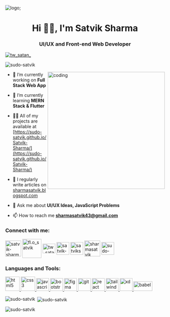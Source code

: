 ![logo](https://media.licdn.com/dms/image/D4D16AQGka1b3CmKzxA/profile-displaybackgroundimage-shrink_350_1400/0/1691559254329?e=1697068800&v=beta&t=SLpnzdO5ZVjmOZ3bmSQtpU73MbuaPx1n4MnIaeiwZn4);
<h1 align="center">Hi 🙋‍♂️, I'm Satvik Sharma</h1>
<h3 align="center">UI/UX and Front-end Web Developer</h3>
<p align="left"> <a href="https://twitter.com/tw_satan_" target="blank"><img src="https://img.shields.io/twitter/follow/tw_satan_?logo=twitter&style=for-the-badge" alt="tw_satan_" /></a> </p>
<p align="left"> <img src="https://komarev.com/ghpvc/?username=sudo-satvik&label=Profile%20views&color=0e75b6&style=flat" alt="sudo-satvik" /> </p>
<img src="https://media.tenor.com/qJ5evVs-_uUAAAAC/coding.gif" width="370" alt="coding" align="right">


- 🔭 I’m currently working on **Full Stack Web App**

- 🌱 I’m currently learning **MERN Stack & Flutter**

- 👨‍💻 All of my projects are available at [https://sudo-satvik.github.io/Satvik-Sharma/](https://sudo-satvik.github.io/Satvik-Sharma/)

- 📝 I regularly write articles on [sharmasatvik.blogspot.com](sharmasatvik.blogspot.com)

- 💬 Ask me about **UI/UX Ideas, JavaScript Problems**

- 📫 How to reach me **sharmasatvik43@gmail.com**

<h3 align="left">Connect with me:</h3>
<p align="left">
<a href="https://linkedin.com/in/satvik-sharma" target="blank"><img align="center" src="https://static.vecteezy.com/system/resources/previews/018/930/584/original/linkedin-logo-linkedin-icon-transparent-free-png.png" alt="satvik-sharma" height="50" width="50" /></a>
<a href="https://instagram.com/fl.o_satvik" target="blank"><img align="center" src="https://png.pngtree.com/png-clipart/20180626/ourmid/pngtree-instagram-icon-instagram-logo-png-image_3584853.png" alt="fl.o_satvik" height="60" width="60" /></a>
<a href="https://twitter.com/tw_satan_" target="blank"><img align="center" src="https://upload.wikimedia.org/wikipedia/commons/thumb/6/6f/Logo_of_Twitter.svg/512px-Logo_of_Twitter.svg.png?20220821125553" alt="tw_satan_" height="30" width="40" /></a>
<a href="https://codepen.io/satvik-sharma" target="blank"><img align="center" src="https://icon-library.com/images/codepen-icon/codepen-icon-26.jpg" alt="satvik-sharma" height="40" width="40" /></a>
<a href="https://dribbble.com/satviksharma" target="blank"><img align="center" src="https://brandslogos.com/wp-content/uploads/images/dribbble-icon-logo-vector.svg" alt="satviksharma" height="40" width="40" /></a>
<a href="https://www.hackerrank.com/sharmasatvik" target="blank"><img align="center" src="https://upload.wikimedia.org/wikipedia/commons/thumb/4/40/HackerRank_Icon-1000px.png/800px-HackerRank_Icon-1000px.png" alt="sharmasatvik" height="50" width="50" /></a>
<a href="https://www.leetcode.com/sudo-satvik" target="blank"><img align="center" src="https://upload.wikimedia.org/wikipedia/commons/8/8e/LeetCode_Logo_1.png" alt="sudo-satvik" height="40" width="40" /></a>
</p>

<h3 align="left">Languages and Tools:</h3>
<p align="left"> 
  <a href="https://www.w3.org/html/" target="_blank" rel="noreferrer"> <img src="https://upload.wikimedia.org/wikipedia/commons/thumb/6/61/HTML5_logo_and_wordmark.svg/2048px-HTML5_logo_and_wordmark.svg.png" alt="html5" width="45" height="45"/> </a> 
  <a href="https://www.w3schools.com/css/" target="_blank" rel="noreferrer"> <img src="https://logospng.org/download/css-3/logo-css-3-1536.png" alt="css3" width="45" height="45"/> </a> 
 <a href="https://developer.mozilla.org/en-US/docs/Web/JavaScript" target="_blank" rel="noreferrer"> <img src="https://www.freepnglogos.com/uploads/javascript-png/javascript-vector-logo-yellow-png-transparent-javascript-vector-12.png" alt="javascript" width="40" height="40"/> </a> 
  <a href="https://getbootstrap.com" target="_blank" rel="noreferrer"> <img src="https://cdn-icons-png.flaticon.com/512/5968/5968672.png" alt="bootstrap" width="40" height="40"/> </a> 
  <a href="https://www.figma.com/" target="_blank" rel="noreferrer"> <img src="https://www.vectorlogo.zone/logos/figma/figma-icon.svg" alt="figma" width="40" height="40"/> </a> 
  <a href="https://git-scm.com/" target="_blank" rel="noreferrer"> <img src="https://www.vectorlogo.zone/logos/git-scm/git-scm-icon.svg" alt="git" width="40" height="40"/> </a> 
<a href="https://reactjs.org/" target="_blank" rel="noreferrer"> <img src="https://cdn4.iconfinder.com/data/icons/logos-3/600/React.js_logo-512.png" alt="react" width="40" height="40"/> </a> 
  <a href="https://tailwindcss.com/" target="_blank" rel="noreferrer"> <img src="https://www.vectorlogo.zone/logos/tailwindcss/tailwindcss-icon.svg" alt="tailwind" width="40" height="40"/> </a> 
  <a href="https://www.adobe.com/products/xd.html" target="_blank" rel="noreferrer"> <img src="https://cdn.worldvectorlogo.com/logos/adobe-xd.svg" alt="xd" width="40" height="40"/> </a> 
  <a href="https://babeljs.io/" target="_blank" rel="noreferrer"> <img src="https://cdn.freebiesupply.com/logos/large/2x/babel-10-logo-black-and-white.png" alt="babel" width="60" height="30"/> </a> 
</p>

<p><img align="left" src="https://github-readme-stats.vercel.app/api/top-langs?username=sudo-satvik&show_icons=true&locale=en&layout=compact" alt="sudo-satvik" /></p>

<p>&nbsp;<img align="center" src="https://github-readme-stats.vercel.app/api?username=sudo-satvik&show_icons=true&locale=en" alt="sudo-satvik" /></p>

<p><img align="center" src="https://github-readme-streak-stats.herokuapp.com/?user=sudo-satvik&" alt="sudo-satvik" /></p>

